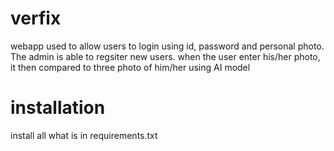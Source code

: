 # verfix
webapp used to allow users to login using id, password and personal photo. The admin is able to regsiter new users. 
when the user enter his/her photo, it then compared to three photo of him/her using AI model
# installation
install all what is in requirements.txt
